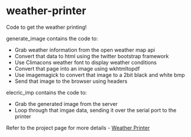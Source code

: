 weather-printer
===============

Code to get the weather printing!

generate_image contains the code to:
* Grab weather information from the open weather map api
* Convert that data to html using the twitter bootstrap framework
* Use Climacons weather font to display weather conditions
* Convert that page into an image using wkhtmltopdf
* Use imagemagick to convert that image to a 2bit black and white bmp
* Send that image to the browser using headers

elecric_imp contains the code to:
* Grab the generated image from the server
* Loop through that imgae data, sending it over the serial port to the printer

Refer to the project page for more details - <a href="https://cambridgehackspace.com/wiki/weather-printer/">Weather Printer</a>
